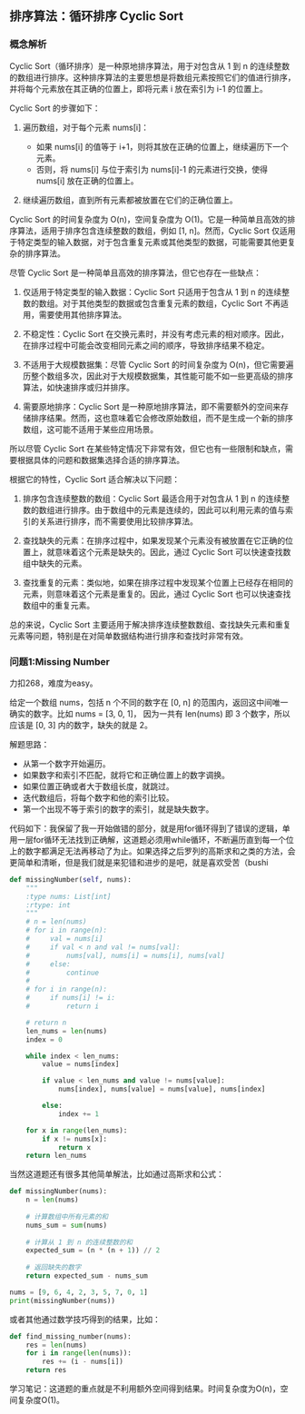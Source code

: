 ## 排序算法：循环排序 Cyclic Sort

### 概念解析

Cyclic Sort（循环排序）是一种原地排序算法，用于对包含从 1 到 n 的连续整数的数组进行排序。这种排序算法的主要思想是将数组元素按照它们的值进行排序，并将每个元素放在其正确的位置上，即将元素 i 放在索引为 i-1 的位置上。

Cyclic Sort 的步骤如下：

1. 遍历数组，对于每个元素 nums[i]：
   - 如果 nums[i] 的值等于 i+1，则将其放在正确的位置上，继续遍历下一个元素。
   - 否则，将 nums[i] 与位于索引为 nums[i]-1 的元素进行交换，使得 nums[i] 放在正确的位置上。

2. 继续遍历数组，直到所有元素都被放置在它们的正确位置上。

Cyclic Sort 的时间复杂度为 O(n)，空间复杂度为 O(1)。它是一种简单且高效的排序算法，适用于排序包含连续整数的数组，例如 [1, n]。然而，Cyclic Sort 仅适用于特定类型的输入数据，对于包含重复元素或其他类型的数据，可能需要其他更复杂的排序算法。

尽管 Cyclic Sort 是一种简单且高效的排序算法，但它也存在一些缺点：

1. 仅适用于特定类型的输入数据：Cyclic Sort 只适用于包含从 1 到 n 的连续整数的数组。对于其他类型的数据或包含重复元素的数组，Cyclic Sort 不再适用，需要使用其他排序算法。

2. 不稳定性：Cyclic Sort 在交换元素时，并没有考虑元素的相对顺序。因此，在排序过程中可能会改变相同元素之间的顺序，导致排序结果不稳定。

3. 不适用于大规模数据集：尽管 Cyclic Sort 的时间复杂度为 O(n)，但它需要遍历整个数组多次，因此对于大规模数据集，其性能可能不如一些更高级的排序算法，如快速排序或归并排序。

4. 需要原地排序：Cyclic Sort 是一种原地排序算法，即不需要额外的空间来存储排序结果。然而，这也意味着它会修改原始数组，而不是生成一个新的排序数组，这可能不适用于某些应用场景。

所以尽管 Cyclic Sort 在某些特定情况下非常有效，但它也有一些限制和缺点，需要根据具体的问题和数据集选择合适的排序算法。

根据它的特性，Cyclic Sort 适合解决以下问题：

1. 排序包含连续整数的数组：Cyclic Sort 最适合用于对包含从 1 到 n 的连续整数的数组进行排序。由于数组中的元素是连续的，因此可以利用元素的值与索引的关系进行排序，而不需要使用比较排序算法。

2. 查找缺失的元素：在排序过程中，如果发现某个元素没有被放置在它正确的位置上，就意味着这个元素是缺失的。因此，通过 Cyclic Sort 可以快速查找数组中缺失的元素。

3. 查找重复的元素：类似地，如果在排序过程中发现某个位置上已经存在相同的元素，则意味着这个元素是重复的。因此，通过 Cyclic Sort 也可以快速查找数组中的重复元素。

总的来说，Cyclic Sort 主要适用于解决排序连续整数数组、查找缺失元素和重复元素等问题，特别是在对简单数据结构进行排序和查找时非常有效。

### 问题1:Missing Number

力扣268，难度为easy。

给定一个数组 nums，包括 n 个不同的数字在 [0, n] 的范围内，返回这中间唯一确实的数字。比如 nums = [3, 0, 1]， 因为一共有 len(nums) 即 3 个数字，所以应该是 [0, 3] 内的数字，缺失的就是 2。

解题思路：

- 从第一个数字开始遍历。
- 如果数字和索引不匹配，就将它和正确位置上的数字调换。
- 如果位置正确或者大于数组长度，就跳过。
- 迭代数组后，将每个数字和他的索引比较。
- 第一个出现不等于索引的数字的索引，就是缺失数字。

代码如下：我保留了我一开始做错的部分，就是用for循环得到了错误的逻辑，单用一层for循环无法找到正确解，这道题必须用while循环，不断遍历直到每一个位上的数字都满足无法再移动了为止。如果选择之后罗列的高斯求和之类的方法，会更简单和清晰，但是我们就是来犯错和进步的是吧，就是喜欢受苦（bushi

```python
def missingNumber(self, nums):
    """
    :type nums: List[int]
    :rtype: int
    """
    # n = len(nums)
    # for i in range(n):
    #     val = nums[i]
    #     if val < n and val != nums[val]:
    #         nums[val], nums[i] = nums[i], nums[val]
    #     else:
    #         continue
    #
    # for i in range(n):
    #     if nums[i] != i:
    #         return i

    # return n
    len_nums = len(nums)
    index = 0

    while index < len_nums:
        value = nums[index]

        if value < len_nums and value != nums[value]:
            nums[index], nums[value] = nums[value], nums[index]

        else:
            index += 1

    for x in range(len_nums):
        if x != nums[x]:
            return x
    return len_nums
```

当然这道题还有很多其他简单解法，比如通过高斯求和公式：

```python
def missingNumber(nums):
    n = len(nums)
    
    # 计算数组中所有元素的和
    nums_sum = sum(nums)
    
    # 计算从 1 到 n 的连续整数的和
    expected_sum = (n * (n + 1)) // 2
    
    # 返回缺失的数字
    return expected_sum - nums_sum

nums = [9, 6, 4, 2, 3, 5, 7, 0, 1]
print(missingNumber(nums))
```

或者其他通过数学技巧得到的结果，比如：

```python
def find_missing_number(nums):
    res = len(nums)
    for i in range(len(nums)):
        res += (i - nums[i])
    return res
```
学习笔记：这道题的重点就是不利用额外空间得到结果。时间复杂度为O(n)，空间复杂度O(1)。
